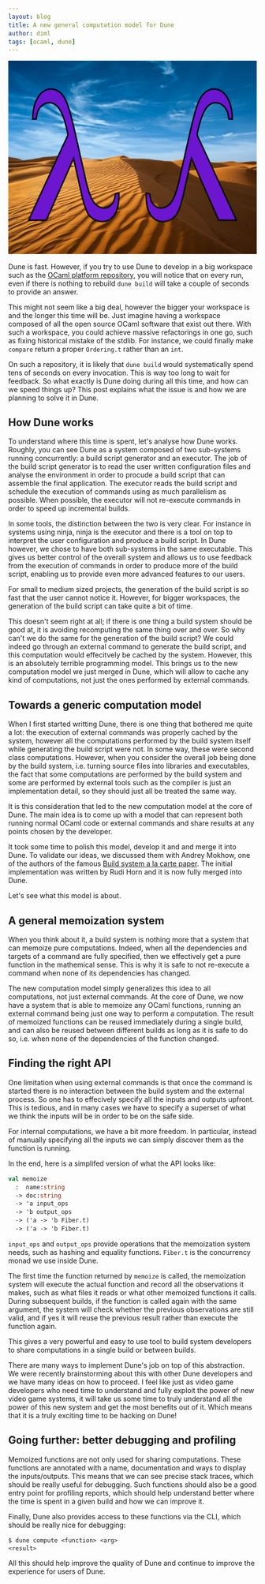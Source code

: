 ```yaml
---
layout: blog
title: A new general computation model for Dune
author: diml
tags: [ocaml, dune]
---
```


![A new general computation model for Dune](/assets/dune-lambdas-small.png)

Dune is fast. However, if you try to use Dune to develop in a big
workspace such as the [OCaml platform repository][platform], you will
notice that on every run, even if there is nothing to rebuild `dune
build` will take a couple of seconds to provide an answer.

This might not seem like a big deal, however the bigger your workspace
is and the longer this time will be. Just imagine having a workspace
composed of all the open source OCaml software that exist out
there. With such a workspace, you could achieve massive refactorings
in one go, such as fixing historical mistake of the stdlib. For
instance, we could finally make `compare` return a proper `Ordering.t`
rather than an `int`.

On such a repository, it is likely that `dune build` would
systematically spend tens of seconds on every invocation. This is way
too long to wait for feedback. So what exactly is Dune doing during
all this time, and how can we speed things up? This post explains what
the issue is and how we are planning to solve it in Dune.

How Dune works
--------------

To understand where this time is spent, let's analyse how Dune works.
Roughly, you can see Dune as a system composed of two sub-systems
running concurrently: a build script generator and an executor. The
job of the build script generator is to read the user written
configuration files and analyse the environment in order to procude a
build script that can assemble the final application. The executor
reads the build script and schedule the execution of commands using as
much parallelism as possible. When possible, the executor will not
re-execute commands in order to speed up incremental builds.

In some tools, the distinction between the two is very clear. For
instance in systems using ninja, ninja is the executor and there is a
tool on top to interpret the user configuration and produce a build
script. In Dune however, we chose to have both sub-systems in the same
executable. This gives us better control of the overall system and
allows us to use feedback from the execution of commands in order to
produce more of the build script, enabling us to provide even more
advanced features to our users.

For small to medium sized projects, the generation of the build script
is so fast that the user cannot notice it. However, for bigger
workspaces, the generation of the build script can take quite a bit of
time.

This doesn't seem right at all; if there is one thing a build system
should be good at, it is avoiding recomputing the same thing over and
over. So why can't we do the same for the generation of the build
script? We could indeed go through an external command to generate the
build script, and this computation would effecitvely be cached by the
system. However, this is an absolutely terrible programming model. This
brings us to the new computation model we just merged in Dune, which
will allow to cache any kind of computations, not just the ones
performed by external commands.

Towards a generic computation model
-----------------------------------

When I first started writting Dune, there is one thing that bothered
me quite a lot: the execution of external commands was properly cached
by the system, however all the computations performed by the build
system itself while generating the build script were not. In some way,
these were second class computations. However, when you consider the
overall job being done by the build system, i.e. turning source files
into libraries and executables, the fact that some computations are
performed by the build system and some are performed by external tools
such as the compiler is just an implementation detail, so they should
just all be treated the same way.

It is this consideration that led to the new computation model at the
core of Dune. The main idea is to come up with a model that can
represent both running normal OCaml code or external commands and
share results at any points chosen by the developer.

It took some time to polish this model, develop it and and merge it
into Dune. To validate our ideas, we discussed them with Andrey
Mokhow, one of the authors of the famous [Build system a la carte
paper][bs-a-la-carte]. The initial implementation was written by Rudi
Horn and it is now fully merged into Dune.

Let's see what this model is about.

A general memoization system
----------------------------

When you think about it, a build system is nothing more that a system
that can memoize pure computations. Indeed, when all the dependencies
and targets of a command are fully specified, then we effectively get
a pure function in the mathemical sense. This is why it is safe to not
re-execute a command when none of its dependencies has changed.

The new computation model simply generalizes this idea to all
computations, not just external commands. At the core of Dune, we now
have a system that is able to memoize any OCaml functions, running an
external command being just one way to perform a computation. The
result of memoized functions can be reused immediately during a single
build, and can also be reused between different builds as long as it
is safe to do so, i.e. when none of the dependencies of the function
changed.

Finding the right API
---------------------

One limitation when using external commands is that once the command
is started there is no interaction between the build system and the
external process. So one has to effecively specify all the inputs and
outputs upfront. This is tedious, and in many cases we have to specify
a superset of what we think the inputs will be in order to be on the
safe side.

For internal computations, we have a bit more freedom. In particular,
instead of manually specifying all the inputs we can simply discover
them as the function is running.

In the end, here is a simplifed version of what the API looks like:

```ocaml
val memoize
  :  name:string
  -> doc:string
  -> 'a input_ops
  -> 'b output_ops
  -> ('a -> 'b Fiber.t)
  -> ('a -> 'b Fiber.t)
```

`input_ops` and `output_ops` provide operations that the memoization
system needs, such as hashing and equality functions. `Fiber.t` is the
concurrency monad we use inside Dune.

The first time the function returned by `memoize` is called, the
memoization system will execute the actual function and record all the
observations it makes, such as what files it reads or what other
memoized functions it calls. During subsequent builds, if the function
is called again with the same argument, the system will check whether
the previous observations are still valid, and if yes it will reuse
the previous result rather than execute the function again.

This gives a very powerful and easy to use tool to build system
developers to share computations in a single build or between builds.

There are many ways to implement Dune's job on top of this
abstraction. We were recently brainstorming about this with other Dune
developers and we have many ideas on how to proceed. I feel like just
as video game developers who need time to understand and fully exploit
the power of new video game systems, it will take us some time to
truly understand all the power of this new system and get the most
benefits out of it. Which means that it is a truly exciting time to be
hacking on Dune!

Going further: better debugging and profiling
---------------------------------------------

Memoized functions are not only used for sharing computations. These
functions are annotated with a name, documentation and ways to display
the inputs/outputs. This means that we can see precise stack traces,
which should be really useful for debugging. Such functions should
also be a good entry point for profiling reports, which should help
understand better where the time is spent in a given build and how we
can improve it.

Finally, Dune also provides access to these functions via the CLI,
which should be really nice for debugging:

```
$ dune compute <function> <arg>
<result>
```

All this should help improve the quality of Dune and continue to
improve the experience for users of Dune.

[platform]:      https://github.com/avsm/platform
[bs-a-la-carte]: https://www.microsoft.com/en-us/research/publication/build-systems-la-carte/
